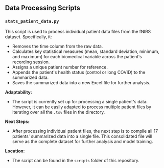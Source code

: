 ## Data Processing Scripts

### `stats_patient_data.py`

This script is used to process individual patient data files from the fNIRS dataset. Specifically, it:

- Removes the time column from the raw data.
- Calculates key statistical measures (mean, standard deviation, minimum, and maximum) for each biomedical variable across the patient's recording session.
- Assigns a unique patient number for reference.
- Appends the patient's health status (control or long COVID) to the summarized data.
- Saves the summarized data into a new Excel file for further analysis.

**Adaptability:**
- The script is currently set up for processing a single patient's data. However, it can be easily adapted to process multiple patient files by iterating over all the `.tsv` files in the directory.

**Next Steps:**
- After processing individual patient files, the next step is to compile all 17 patients' summarized data into a single file. This consolidated file will serve as the complete dataset for further analysis and model training.

**Location:**
- The script can be found in the `scripts` folder of this repository.
